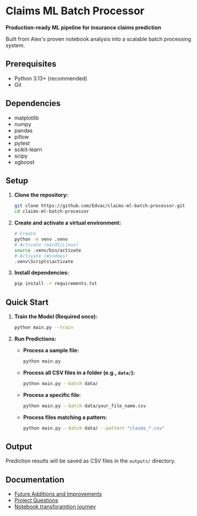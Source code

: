 # Claims ML Batch Processor

**Production-ready ML pipeline for insurance claims prediction**

Built from Alex's proven notebook analysis into a scalable batch processing system.

## Prerequisites

- Python 3.13+ (recommended)
- Git

## Dependencies

- matplotlib
- numpy
- pandas
- pillow
- pytest
- scikit-learn
- scipy
- xgboost

## Setup

1.  **Clone the repository:**
    ```bash
    git clone https://github.com/Edvac/claims-ml-batch-processor.git
    cd claims-ml-batch-processor
    ```

2.  **Create and activate a virtual environment:**
    ```bash
    # Create
    python -m venv .venv
    # Activate (macOS/Linux)
    source .venv/bin/activate
    # Activate (Windows)
    .venv\Scripts\activate
    ```

3.  **Install dependencies:**
    ```bash
    pip install -r requirements.txt
    ```


##  **Quick Start**

1.  **Train the Model (Required once):**
    ```bash
    python main.py --train
    ```

2.  **Run Predictions:**

    *   **Process a sample file:**
        ```bash
        python main.py
        ```
    *   **Process all CSV files in a folder (e.g., `data/`):**
        ```bash
        python main.py --batch data/
        ```
    *   **Process a specific file:**
        ```bash
        python main.py --batch data/your_file_name.csv
        ```
    *   **Process files matching a pattern:**
        ```bash
        python main.py --batch data/ --pattern "claims_*.csv"
        ```

## Output

Prediction results will be saved as CSV files in the `outputs/` directory.

## Documentation

- [Future Additions and Improvements](docs/Enchancements.md)
- [Project Questions](docs/Project_questions.md)
- [Notebook transforamtion journey](docs/TransformationPipelineOverview.md)
